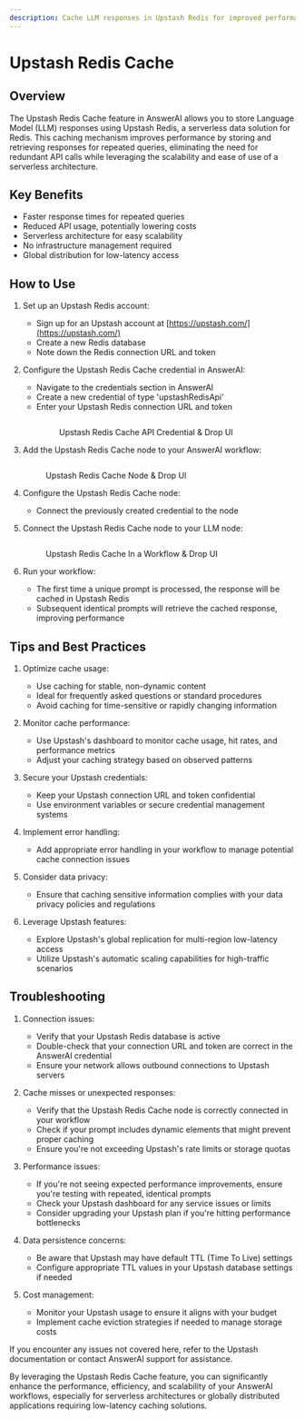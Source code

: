 ```yaml
---
description: Cache LLM responses in Upstash Redis for improved performance and serverless scalability
---
```


# Upstash Redis Cache

## Overview

The Upstash Redis Cache feature in AnswerAI allows you to store Language Model (LLM) responses using Upstash Redis, a serverless data solution for Redis. This caching mechanism improves performance by storing and retrieving responses for repeated queries, eliminating the need for redundant API calls while leveraging the scalability and ease of use of a serverless architecture.

## Key Benefits

-   Faster response times for repeated queries
-   Reduced API usage, potentially lowering costs
-   Serverless architecture for easy scalability
-   No infrastructure management required
-   Global distribution for low-latency access

## How to Use

1. Set up an Upstash Redis account:

    - Sign up for an Upstash account at [https://upstash.com/](https://upstash.com/)
    - Create a new Redis database
    - Note down the Redis connection URL and token

2. Configure the Upstash Redis Cache credential in AnswerAI:

    - Navigate to the credentials section in AnswerAI
    - Create a new credential of type 'upstashRedisApi'
    - Enter your Upstash Redis connection URL and token
      <figure><img src="/.gitbook/assets/screenshots/upstash redis cache credentials.png" alt="" /><figcaption><p>Upstash Redis Cache API Credential &#x26; Drop UI</p></figcaption></figure>
      <!-- TODO: Screenshot of creating Upstash Redis Cache credential -->

3. Add the Upstash Redis Cache node to your AnswerAI workflow:
       <!-- TODO: Screenshot of adding Upstash Redis Cache node to the workflow -->
    <figure><img src="/.gitbook/assets/screenshots/upstash redis cache configuration.png" alt="" /><figcaption><p>Upstash Redis Cache Node &#x26; Drop UI</p></figcaption></figure>

4. Configure the Upstash Redis Cache node:

    - Connect the previously created credential to the node
      <!-- TODO: Screenshot showing the configuration of the Upstash Redis Cache node -->

5. Connect the Upstash Redis Cache node to your LLM node:
    <!-- TODO: Screenshot showing the connection between Upstash Redis Cache and LLM nodes -->
    <figure><img src="/.gitbook/assets/screenshots/upstash redis cache in a workflow.png" alt="" /><figcaption><p>Upstash Redis Cache In a Workflow &#x26; Drop UI</p></figcaption></figure>

6. Run your workflow:
    - The first time a unique prompt is processed, the response will be cached in Upstash Redis
    - Subsequent identical prompts will retrieve the cached response, improving performance

## Tips and Best Practices

1. Optimize cache usage:

    - Use caching for stable, non-dynamic content
    - Ideal for frequently asked questions or standard procedures
    - Avoid caching for time-sensitive or rapidly changing information

2. Monitor cache performance:

    - Use Upstash's dashboard to monitor cache usage, hit rates, and performance metrics
    - Adjust your caching strategy based on observed patterns

3. Secure your Upstash credentials:

    - Keep your Upstash connection URL and token confidential
    - Use environment variables or secure credential management systems

4. Implement error handling:

    - Add appropriate error handling in your workflow to manage potential cache connection issues

5. Consider data privacy:

    - Ensure that caching sensitive information complies with your data privacy policies and regulations

6. Leverage Upstash features:
    - Explore Upstash's global replication for multi-region low-latency access
    - Utilize Upstash's automatic scaling capabilities for high-traffic scenarios

## Troubleshooting

1. Connection issues:

    - Verify that your Upstash Redis database is active
    - Double-check that your connection URL and token are correct in the AnswerAI credential
    - Ensure your network allows outbound connections to Upstash servers

2. Cache misses or unexpected responses:

    - Verify that the Upstash Redis Cache node is correctly connected in your workflow
    - Check if your prompt includes dynamic elements that might prevent proper caching
    - Ensure you're not exceeding Upstash's rate limits or storage quotas

3. Performance issues:

    - If you're not seeing expected performance improvements, ensure you're testing with repeated, identical prompts
    - Check your Upstash dashboard for any service issues or limits
    - Consider upgrading your Upstash plan if you're hitting performance bottlenecks

4. Data persistence concerns:

    - Be aware that Upstash may have default TTL (Time To Live) settings
    - Configure appropriate TTL values in your Upstash database settings if needed

5. Cost management:
    - Monitor your Upstash usage to ensure it aligns with your budget
    - Implement cache eviction strategies if needed to manage storage costs

If you encounter any issues not covered here, refer to the Upstash documentation or contact AnswerAI support for assistance.

By leveraging the Upstash Redis Cache feature, you can significantly enhance the performance, efficiency, and scalability of your AnswerAI workflows, especially for serverless architectures or globally distributed applications requiring low-latency caching solutions.
